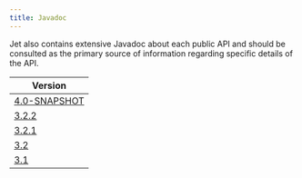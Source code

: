```yaml
---
title: Javadoc
---
```


Jet also contains extensive Javadoc about each public API and should be
consulted as the primary source of information regarding specific
details of the API.

| Version       |
| ------------- |
| [4.0-SNAPSHOT](https://docs.hazelcast.org/docs/jet/latest-dev/javadoc/)
| [3.2.2](https://docs.hazelcast.org/docs/jet/3.2.2/javadoc/)
| [3.2.1](https://docs.hazelcast.org/docs/jet/3.2.1/javadoc/)
| [3.2](https://docs.hazelcast.org/docs/jet/3.2/javadoc/)
| [3.1](https://docs.hazelcast.org/docs/jet/3.1/javadoc/)